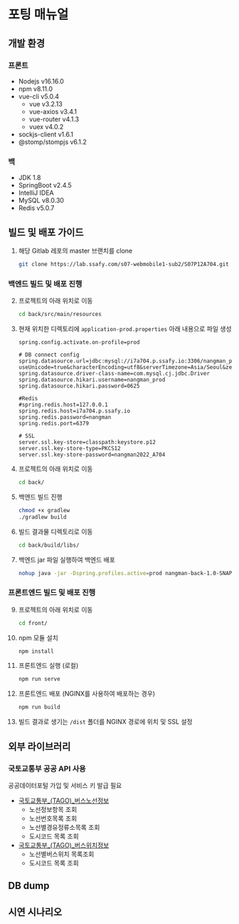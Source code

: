 # 포팅 매뉴얼

## 개발 환경

### 프론트

- Nodejs v16.16.0
- npm v8.11.0
- vue-cli v5.0.4
    - vue v3.2.13
    - vue-axios v3.4.1
    - vue-router v4.1.3
    - vuex v4.0.2
- sockjs-client v1.6.1
- @stomp/stompjs v6.1.2

### 백

- JDK 1.8
- SpringBoot v2.4.5
- IntelliJ IDEA
- MySQL v8.0.30
- Redis v5.0.7

## 빌드 및 배포 가이드

1. 해당 Gitlab 레포의 master 브랜치를 clone
    ```bash
    git clone https://lab.ssafy.com/s07-webmobile1-sub2/S07P12A704.git
    ```

### 백엔드 빌드 및 배포 진행
2. 프로젝트의 아래 위치로 이동
    ```bash
    cd back/src/main/resources
    ```
3. 현재 위치한 디렉토리에 `application-prod.properties` 아래 내용으로 파일 생성
    ```
    spring.config.activate.on-profile=prod

    # DB connect config
    spring.datasource.url=jdbc:mysql://i7a704.p.ssafy.io:3306/nangman_prod?useUnicode=true&characterEncoding=utf8&serverTimezone=Asia/Seoul&zeroDateTimeBehavior=convertToNull&rewriteBatchedStatements=true&tinyInt1isBit=false
    spring.datasource.driver-class-name=com.mysql.cj.jdbc.Driver
    spring.datasource.hikari.username=nangman_prod
    spring.datasource.hikari.password=0625

    #Redis
    #spring.redis.host=127.0.0.1
    spring.redis.host=i7a704.p.ssafy.io
    spring.redis.password=nangman
    spring.redis.port=6379

    # SSL
    server.ssl.key-store=classpath:keystore.p12
    server.ssl.key-store-type=PKCS12
    server.ssl.key-store-password=nangman2022_A704
    ``` 
4. 프로젝트의 아래 위치로 이동
    ```bash
    cd back/
    ```
5. 백엔드 빌드 진행
    ```bash
    chmod +x gradlew
    ./gradlew build
    ```
6. 빌드 결과물 디렉토리로 이동
    ```bash
    cd back/build/libs/
    ```
7. 백엔드 jar 파일 실행하여 백엔드 배포
    ```bash
    nohup java -jar -Dspring.profiles.active=prod nangman-back-1.0-SNAPSHOT.jar &
    ```

### 프론트엔드 빌드 및 배포 진행
9. 프로젝트의 아래 위치로 이동
    ```bash
    cd front/
    ```
10. npm 모듈 설치
    ```bash
    npm install
    ```
11. 프론트엔드 실행 (로컬)
    ```bash
    npm run serve
    ```
12. 프론트엔드 배포 (NGINX를 사용하여 배포하는 경우)
    ```bash
    npm run build
    ```
13. 빌드 결과로 생기는 `/dist` 폴더를 NGINX 경로에 위치 및 SSL 설정

## 외부 라이브러리

### 국토교통부 공공 API 사용

공공데이터포털 가입 및 서비스 키 발급 필요

- [국토교통부_(TAGO)_버스노선정보](https://www.data.go.kr/data/15098529/openapi.do)
    - 노선정보항목 조회
    - 노선번호목록 조회
    - 노선별경유정류소목록 조회
    - 도시코드 목록 조회
- [국토교통부_(TAGO)_버스위치정보](https://www.data.go.kr/data/15098533/openapi.do)
    - 노선별버스위치 목록조회
    - 도시코드 목록 조회

## DB dump

## 시연 시나리오
